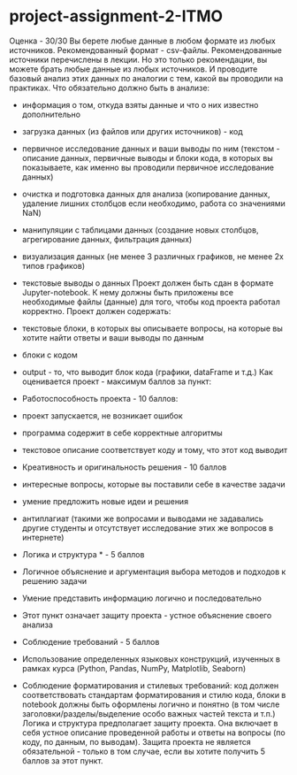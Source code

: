 # project-assignment-2-ITMO
Оценка - 30/30
Вы берете любые данные в любом формате из любых источников. Рекомендованный формат - csv-файлы. Рекомендованные источники перечислены в лекции. Но это только рекомендации, вы можете брать любые данные из любых источников.
И проводите базовый анализ этих данных по аналогии с тем, какой вы проводили на практиках.
Что обязательно должно быть в анализе:
- информация о том, откуда взяты данные и что о них известно дополнительно
- загрузка данных (из файлов или других источников) - код
- первичное исследование данных и ваши выводы по ним (текстом - описание
данных, первичные выводы и блоки кода, в которых вы показываете, как именно
вы проводили первичное исследование данных)
- очистка и подготовка данных для анализа (копирование данных, удаление
лишних столбцов если необходимо, работа со значениями NaN)
- манипуляции с таблицами данных (создание новых столбцов, агрегирование
данных, фильтрация данных)
- визуализация данных (не менее 3 различных графиков, не менее 2х типов
графиков)
- текстовые выводы о данных
Проект должен быть сдан в формате Jupyter-notebook. К нему должны быть приложены все необходимые файлы (данные) для того, чтобы код проекта работал корректно.
Проект должен содержать:
- текстовые блоки, в которых вы описываете вопросы, на которые вы хотите
найти ответы и ваши выводы по данным
- блоки с кодом
- output - то, что выводит блок кода (графики, dataFrame и т.д.)
Как оценивается проект - максимум баллов за пункт:
- Работоспособность проекта - 10 баллов:
- проект запускается, не возникает ошибок
- программа содержит в себе корректные алгоритмы
- текстовое описание соответствует коду и тому, что этот код выводит
- Креативность и оригинальность решения - 10 баллов
- интересные вопросы, которые вы поставили себе в качестве задачи
- умение предложить новые идеи и решения
- антиплагиат (такими же вопросами и выводами не задавались другие
студенты и отсутствует исследование этих же вопросов в интернете)
- Логика и структура * - 5 баллов
- Логичное объяснение и аргументация выбора методов и подходов к решению задачи
- Умение представить информацию логично и последовательно
- Этот пункт означает защиту проекта - устное объяснение своего анализа
 
- Соблюдение требований - 5 баллов
- Использование определенных языковых конструкций, изученных в
рамках курса (Python, Pandas, NumPy, Matplotlib, Seaborn)
- Соблюдение форматирования и стилевых требований: код должен
соответствовать стандартам форматирования и стилю кода, блоки в notebook должны быть оформлены логично и понятно (в том числе заголовки/разделы/выделение особо важных частей текста и т.п.)
Логика и структура предполагает защиту проекта. Она включает в себя устное описание проведенной работы и ответы на вопросы (по коду, по данным, по выводам). Защита проекта не является обязательной - только в том случае, если вы хотите получить 5 баллов за этот пункт.
